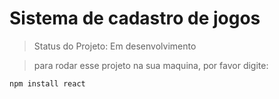 <h1>Sistema de cadastro de jogos</h1>

> Status do Projeto: Em desenvolvimento

> para rodar esse projeto na sua maquina, por favor digite:

```
npm install react
``` 

